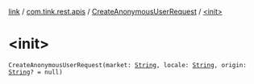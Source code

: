 [link](../../index.md) / [com.tink.rest.apis](../index.md) / [CreateAnonymousUserRequest](index.md) / [&lt;init&gt;](./-init-.md)

# &lt;init&gt;

`CreateAnonymousUserRequest(market: `[`String`](https://kotlinlang.org/api/latest/jvm/stdlib/kotlin/-string/index.html)`, locale: `[`String`](https://kotlinlang.org/api/latest/jvm/stdlib/kotlin/-string/index.html)`, origin: `[`String`](https://kotlinlang.org/api/latest/jvm/stdlib/kotlin/-string/index.html)`? = null)`